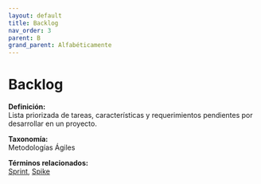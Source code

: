 ```yaml
---
layout: default
title: Backlog
nav_order: 3
parent: B
grand_parent: Alfabéticamente
---
```


# Backlog

**Definición:**  
Lista priorizada de tareas, características y requerimientos pendientes por desarrollar en un proyecto.

**Taxonomía:**  
Metodologías Ágiles

**Términos relacionados:**  
[Sprint](https://maleniski.github.io/diccionario-angl-tec-mx/docs/alfabeticamente/S/sprint.html), [Spike](https://maleniski.github.io/diccionario-angl-tec-mx/docs/alfabeticamente/S/spike.html)
